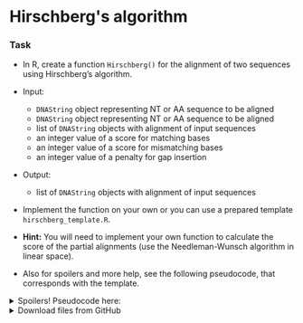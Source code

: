 # Hirschberg's algorithm

### Task
* In R, create a function `Hirschberg()` for the alignment of two sequences using Hirschberg’s algorithm.

* Input:
    * `DNAString` object representing NT or AA sequence to be aligned
    * `DNAString` object representing NT or AA sequence to be aligned
    * list of `DNAString` objects with alignment of input sequences
    * an integer value of a score for matching bases
    * an integer value of a score for mismatching bases
    * an integer value of a penalty for gap insertion

* Output:
    * list of `DNAString` objects with alignment of input sequences

* Implement the function on your own or you can use a prepared template `hirschberg_template.R`.
* **Hint:** You will need to implement your own function to calculate the score of the partial alignments 
  (use the Needleman-Wunsch algorithm in linear space).
* Also for spoilers and more help, see the following pseudocode, that corresponds with the template.


<details>
<summary>Spoilers! Pseudocode here:</summary>

#### Pseudocode of Hirschberg's algorithm
```
Hirschberg(X, Y, align, match, mismatch, gap)
1   Z ← the first row of alignment
2   W ← the second row of alignment
3   if length(X) = 0
4     for i ← 1 to length(Y)
5       Z ← Z + '-'
6       W ← W + Y[i]
7     align ← merge alignments Z and W
8   else if length(Y) = 0
9     for i ← 1 to length(X)
10      Z ← Z + X[i]
11      W ← W + '-'
12    align ← merge alignments Z and W
13  else if length(X) = 1 or length(Y) = 1
14    Z ← Z + X[1]
15    W ← W + Y[1]
16    align ← merge alignments Z and W
17  else
18    xlen ← length(X)
19    xmid ← xlen / 2
20    ylen ← length(Y)
21    ScoreL ← NWScore(X(1, xmid), Y, match, mismatch, gap)
22    ScoreR ← NWScore(reverse(X(xmid + 1, xlen)), reverse(Y))
23    ymid ← arg max (ScoreL + reverse(ScoreR)) - 1
24    align ← Hirschberg(X(1, xmid), Y(1, ymid), align, match, mismatch, gap)
25    align ← Hirschberg(X(xmid + 1, xlen), Y(ymid + 1, ylen), match, mismatch, gap)
26  return align
```
</details>

<details>
<summary>Download files from GitHub</summary>
<details>
<summary>Basic Git settings</summary>

>* Configure the Git editor
>    ```bash
>    git config --global core.editor notepad
>    ```
>* Configure your name and email address
>    ```bash
>    git config --global user.name "Zuzana Nova"
>    git config --global user.email z.nova@vut.cz
>    ```
>* Check current settings
>    ```bash
>    git config --global --list
>    ```
>
</details>

* Create a fork on your GitHub account. 
  On the GitHub page of this repository find a <kbd>Fork</kbd> button in the upper right corner.
  
* Clone forked repository from your GitHub page to your computer:
```bash
git clone <fork repository address>
```
* In a local repository, set new remote for a project repository:
```bash
git remote add upstream https://github.com/mpa-prg/exercise_05.git
```

#### Send files to GitHub
Create a new commit and send new changes to your remote repository.
* Add file to a new commit.
```bash
git add <file_name>
```
* Create a new commit, enter commit message, save the file and close it.
```bash
git commit
```
* Send a new commit to your GitHub repository.
```bash
git push origin main
```

</details>
